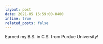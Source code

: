 ```yaml
---
layout: post
date: 2021-05 15:59:00-0400
inline: true
related_posts: false
---
```


Earned my B.S. in C.S. from Purdue University!
